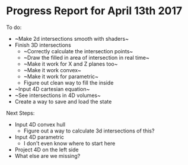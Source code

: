 # Progress Report for April 13th 2017

To do:

* ~Make 2d intersections smooth with shaders~
* Finish 3D intersections 
  * ~Correctly calculate the intersection points~
  * ~Draw the filled in area of intersection in real time~
  * ~Make it work for X and Z planes too~
  * ~Make it work convex~
  * ~Make it work for parametric~
  * Figure out clean way to fill the inside 
* ~Input 4D cartesian equation~
* ~See intersections in 4D volumes~
* Create a way to save and load the state

Next Steps:

* Input 4D convex hull
  * Figure out a way to calculate 3d intersections of this?
* Input 4D parametric 
  * I don't even know where to start here 
* Project 4D on the left side 
* What else are we missing?
